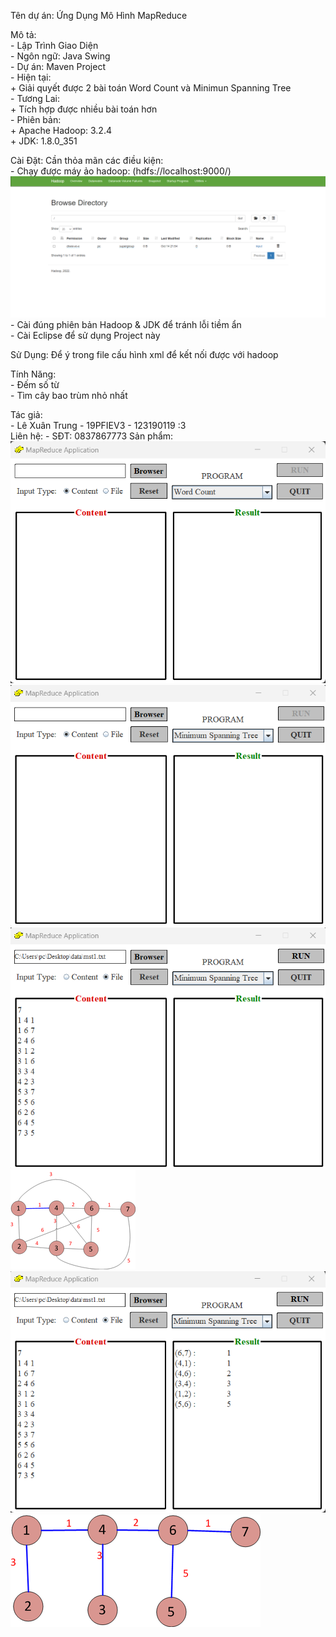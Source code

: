 Tên dự án: Ứng Dụng Mô Hình MapReduce<br>

Mô tả:<br>
	- Lập Trình Giao Diện<br>
	- Ngôn ngữ: Java Swing<br>
	- Dự án: Maven Project<br>
	- Hiện tại: <br>
		+ Giải quyết được 2 bài toán Word Count và Minimun Spanning Tree<br>
	- Tương Lai: <br>
		+ Tích hợp được nhiều bài toán hơn<br>
	- Phiên bản: <br>
		+ Apache Hadoop: 3.2.4<br>
		+ JDK: 1.8.0_351<br>

Cài Đặt: Cần thỏa mãn các điều kiện:<br>
	- Chạy được máy ảo hadoop: (hdfs://localhost:9000/)<br>
		![Hadoop](images/hadoop-client.png)
	- Cài đúng phiên bản Hadoop & JDK để tránh lỗi tiềm ẩn<br>
	- Cài Eclipse để sử dụng Project này<br>

Sử Dụng: Để ý trong file cấu hình xml để kết nối được với hadoop<br>

Tính Năng:<br>
	- Đếm số từ<br>
	- Tìm cây bao trùm nhỏ nhất<br>

Tác giả:<br>
	- Lê Xuân Trung - 19PFIEV3 - 123190119 :3<br>
Liên hệ:
	- SĐT: 0837867773
Sản phẩm:
	![Hadoop](images/app1.png)<br>
	![Hadoop](images/app2.png)	<br>
	![Hadoop](images/app3.png)<br>
	![Hadoop](images/mst1-input.png)<br>
	![Hadoop](images/app4.png)<br>
	![Hadoop](images/mst1-output.png)<br>